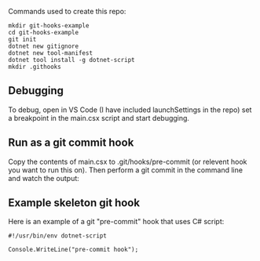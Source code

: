 Commands used to create this repo:

```
mkdir git-hooks-example
cd git-hooks-example
git init
dotnet new gitignore
dotnet new tool-manifest
dotnet tool install -g dotnet-script
mkdir .githooks
```

## Debugging

To debug, open in VS Code (I have included launchSettings in the repo) set a breakpoint in the main.csx script and start debugging.


## Run as a git commit hook

Copy the contents of main.csx to .git/hooks/pre-commit (or relevent hook you want to run this on). Then perform a git commit in the command line and watch the output:

## Example skeleton git hook


Here is an example of a git "pre-commit" hook that uses C# script:

```
#!/usr/bin/env dotnet-script

Console.WriteLine("pre-commit hook");
```
